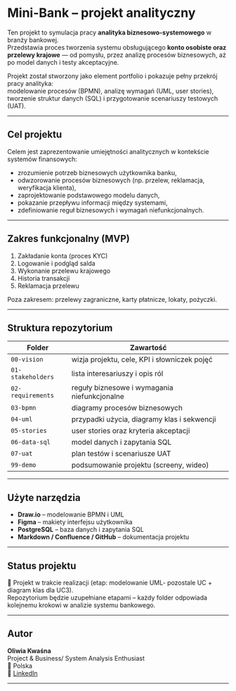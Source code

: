 # Mini-Bank – projekt analityczny

Ten projekt to symulacja pracy **analityka biznesowo-systemowego** w branży bankowej.  
Przedstawia proces tworzenia systemu obsługującego **konto osobiste oraz przelewy krajowe** — od pomysłu, przez analizę procesów biznesowych, aż po model danych i testy akceptacyjne.

Projekt został stworzony jako element portfolio i pokazuje pełny przekrój pracy analityka:  
modelowanie procesów (BPMN), analizę wymagań (UML, user stories), tworzenie struktur danych (SQL) i przygotowanie scenariuszy testowych (UAT).

---

## Cel projektu

Celem jest zaprezentowanie umiejętności analitycznych w kontekście systemów finansowych:
- zrozumienie potrzeb biznesowych użytkownika banku,  
- odwzorowanie procesów biznesowych (np. przelew, reklamacja, weryfikacja klienta),  
- zaprojektowanie podstawowego modelu danych,  
- pokazanie przepływu informacji między systemami,  
- zdefiniowanie reguł biznesowych i wymagań niefunkcjonalnych.

---

## Zakres funkcjonalny (MVP)

1. Zakładanie konta (proces KYC)  
2. Logowanie i podgląd salda  
3. Wykonanie przelewu krajowego  
4. Historia transakcji  
5. Reklamacja przelewu  

Poza zakresem: przelewy zagraniczne, karty płatnicze, lokaty, pożyczki.

---

## Struktura repozytorium

| Folder | Zawartość |
|---------|------------|
| `00-vision` | wizja projektu, cele, KPI i słowniczek pojęć |
| `01-stakeholders` | lista interesariuszy i opis ról |
| `02-requirements` | reguły biznesowe i wymagania niefunkcjonalne |
| `03-bpmn` | diagramy procesów biznesowych |
| `04-uml` | przypadki użycia, diagramy klas i sekwencji |
| `05-stories` | user stories oraz kryteria akceptacji |
| `06-data-sql` | model danych i zapytania SQL |
| `07-uat` | plan testów i scenariusze UAT |
| `99-demo` | podsumowanie projektu (screeny, wideo) |

---

##  Użyte narzędzia

- **Draw.io** – modelowanie BPMN i UML  
- **Figma** – makiety interfejsu użytkownika  
- **PostgreSQL** – baza danych i zapytania SQL  
- **Markdown / Confluence / GitHub** – dokumentacja projektu  

---

##  Status projektu

📅 Projekt w trakcie realizacji (etap: modelowanie UML- pozostale UC + diagram klas dla UC3).  
Repozytorium będzie uzupełniane etapami – każdy folder odpowiada kolejnemu krokowi w analizie systemu bankowego.

---

##  Autor

**Oliwia Kwaśna**  
Project & Business/ System  Analysis Enthusiast  
📍 Polska  
🔗 [LinkedIn](https://www.linkedin.com/in/oliwiakwa%C5%9Bna/)  

---


